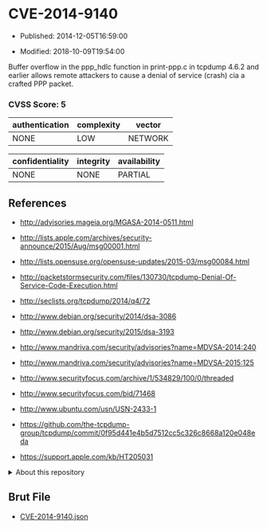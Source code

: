 # CVE-2014-9140

- Published: 2014-12-05T16:59:00

- Modified: 2018-10-09T19:54:00

Buffer overflow in the ppp_hdlc function in print-ppp.c in tcpdump 4.6.2 and earlier allows remote attackers to cause a denial of service (crash) cia a crafted PPP packet.

### CVSS Score: **5**

| authentication | complexity | vector |
| --- | --- | --- |
| NONE | LOW | NETWORK |

| confidentiality | integrity | availability |
| --- | --- | --- |
| NONE | NONE | PARTIAL |

## References

* http://advisories.mageia.org/MGASA-2014-0511.html

* http://lists.apple.com/archives/security-announce/2015/Aug/msg00001.html

* http://lists.opensuse.org/opensuse-updates/2015-03/msg00084.html

* http://packetstormsecurity.com/files/130730/tcpdump-Denial-Of-Service-Code-Execution.html

* http://seclists.org/tcpdump/2014/q4/72

* http://www.debian.org/security/2014/dsa-3086

* http://www.debian.org/security/2015/dsa-3193

* http://www.mandriva.com/security/advisories?name=MDVSA-2014:240

* http://www.mandriva.com/security/advisories?name=MDVSA-2015:125

* http://www.securityfocus.com/archive/1/534829/100/0/threaded

* http://www.securityfocus.com/bid/71468

* http://www.ubuntu.com/usn/USN-2433-1

* https://github.com/the-tcpdump-group/tcpdump/commit/0f95d441e4b5d7512cc5c326c8668a120e048eda

* https://support.apple.com/kb/HT205031

<details>
<summary>About this repository</summary> 

  This repository is part of the project [Live Hack CVE](https://github.com/Live-Hack-CVE). Main website can be found [www.live-hack.org](https://www.live-hack.org) 
  
  Made by [Sn0wAlice](https://github.com/Sn0wAlice) for the people that care about security and need to have a feed of the latest CVEs. Hope you enjoy it, don't forget to star the repo and follow me on [Twitter](https://twitter.com/Sn0wAlice) and [Github](https://github.com/Sn0wAlice). And that is my [personnal website](https://www.alice-snow.me/)

  - [Home Page](https://github.com/Live-Hack-CVE)
  - [Framework](https://github.com/Live-Hack-CVE/cve-framework)
  - [CVE database](https://github.com/Live-Hack-CVE/full_database)
  - [Changelog](https://github.com/Live-Hack-CVE/Changelog)
</details>

## Brut File

* [CVE-2014-9140.json](https://raw.githubusercontent.com/Live-Hack-CVE/full_database/main/cves/2014/CVE-2014-9140.json)

